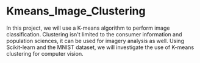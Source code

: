# Kmeans_Image_Clustering
In this project, we will use a K-means algorithm to perform image classification. Clustering isn't limited to the consumer information and population sciences, it can be used for imagery analysis as well. Using Scikit-learn and the MNIST dataset, we will investigate the use of K-means clustering for computer vision.
